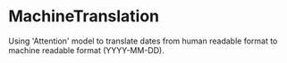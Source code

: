 # MachineTranslation
Using 'Attention' model to translate dates from human readable format to machine readable format (YYYY-MM-DD).
